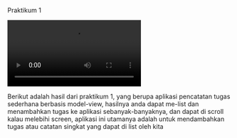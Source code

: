 Praktikum 1

![take1](./state_management_annisa/assets/images/master_plan1.mp4)

Berikut adalah hasil dari praktikum 1, yang berupa aplikasi pencatatan tugas sederhana berbasis model-view, hasilnya anda dapat me-list dan menambahkan tugas ke aplikasi sebanyak-banyaknya, dan dapat di scroll kalau melebihi screen, aplikasi ini utamanya adalah untuk mendambahkan tugas atau catatan singkat yang dapat di list oleh kita

